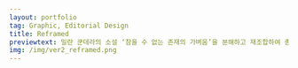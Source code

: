 ```yaml
---
layout: portfolio
tag: Graphic, Editorial Design
title: Reframed
previewtext: 밀란 쿤데라의 소설 ‘참을 수 없는 존재의 가벼움’을 분해하고 재조합하여 총 다섯 시리즈의 책으로 재탄생시킨 책입니다. 이 책들은 읽히기만 하는 물건으로 머무르지 않습니다. 이 책을 읽기 위해서는 시선을 고정하기, 책을 앞뒤로 뒤집기, 넘길 페이지 선택하기, 책을 돌려 텍스트의 방향 바꾸기, 들여다보기 등 다양한 행동들이 요구됩니다.
img: /img/ver2_reframed.png
---
```


<div class="img_row">
	<img class="col three" src="{{ site.baseurl }}/img/reframed/01.jpg" alt="" title="reframed01"/>
</div>



<div class="img_row">
	<img class="col three" src="{{ site.baseurl }}/img/reframed/02.jpg" alt="" title="reframed02"/>
</div>



<div class="img_row">
	<img class="col three" src="{{ site.baseurl }}/img/reframed/03.jpg" alt="" title="reframed03"/>
</div>

<div class="img_row">
	<img class="col three" src="{{ site.baseurl }}/img/reframed/11.jpg" alt="" title="reframed11"/>
</div>

<div class="img_row">
	<img class="col three" src="{{ site.baseurl }}/img/reframed/04.jpg" alt="" title="reframed04"/>
</div>



<div class="img_row">
	<img class="col three" src="{{ site.baseurl }}/img/reframed/05.jpg" alt="" title="reframed05"/>
</div>



<div class="img_row">
	<img class="col three" src="{{ site.baseurl }}/img/reframed/06.jpg" alt="" title="reframed06"/>
</div>



<div class="img_row">
	<img class="col three" src="{{ site.baseurl }}/img/reframed/07.jpg" alt="" title="reframed07"/>
</div>



<div class="img_row">
	<img class="col three" src="{{ site.baseurl }}/img/reframed/08.jpg" alt="" title="reframed08"/>
</div>



<div class="img_row">
	<img class="col three" src="{{ site.baseurl }}/img/reframed/09.jpg" alt="" title="reframed09"/>
</div>

<div class="img_row">
	<img class="col three" src="{{ site.baseurl }}/img/reframed/10.jpg" alt="" title="reframed10"/>
</div>


